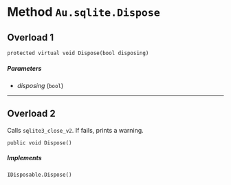 # Method `Au.sqlite.Dispose`

## Overload 1

```
protected virtual void Dispose(bool disposing)
```

##### Parameters

- *disposing*  (`bool`)

* * *

## Overload 2

Calls `sqlite3_close_v2`. If fails, prints a warning.

```
public void Dispose()
```

##### Implements

`IDisposable.Dispose()`